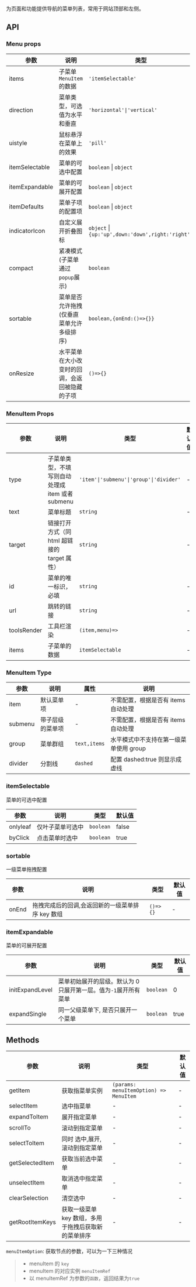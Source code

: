 为页面和功能提供导航的菜单列表，常用于网站顶部和左侧。

## API

### Menu props

| 参数 | 说明 | 类型 | 默认值 |
| --- | --- | --- | --- |
| items | 子菜单`MenuItem`的数据 | `'itemSelectable'` | - |
| direction | 菜单类型，可选值为水平和垂直 | `'horizontal'\|'vertical'` | vertical |
| uistyle | 鼠标悬浮在菜单上的效果 | `'pill'` | - |
| itemSelectable | 菜单的可选中配置 | `boolean` \| `object` | - |
| itemExpandable | 菜单的可展开配置 | `boolean` \| `object` | - |
| itemDefaults | 菜单子项的配置项 | `boolean` \| `object` | - |
| indicatorIcon | 自定义展开折叠图标 | `object` \| `{up:'up',down:'down',right:'right'}` | - |
| compact | 紧凑模式(子菜单通过`popup`展示) | `boolean` | `false` |
| sortable | 菜单是否允许拖拽(仅垂直菜单允许多级排序) | `boolean,{onEnd:()=>{}}` | `false` |
| onResize | 水平菜单在大小改变时的回调，会返回被隐藏的子项 | `()=>{}` | - |

### MenuItem Props

| 参数 | 说明 | 类型 | 默认值 |
| --- | --- | --- | --- |
| type | 子菜单类型，不填写则自动处理成 item 或者 submenu | `'item'\|'submenu'\|'group'\|'divider'` | - |
| text | 菜单标题 | `string` | - |
| target | 链接打开方式（同 html 超链接的 target 属性） | `string` | - |
| id | 菜单的唯一标识，必填 | `string` | - |
| url | 跳转的链接 | `string` | - |
| toolsRender | 工具栏渲染 | `(item,menu)=>` | - |
| items | 子菜单的数据 | `itemSelectable` | - |

### MenuItem Type

| 参数    | 说明             | 属性         | 说明                                   |
| ------- | ---------------- | ------------ | -------------------------------------- |
| item    | 默认菜单项       | -            | 不需配置，根据是否有 items 自动处理    |
| submenu | 带子层级的菜单项 | -            | 不需配置，根据是否有 items 自动处理    |
| group   | 菜单群组         | `text,items` | 水平模式中不支持在第一级菜单使用 group |
| divider | 分割线           | `dashed`     | 配置 dashed:true 则显示成虚线          |

### itemSelectable

菜单的可选中配置

| 参数     | 说明             | 类型      | 默认值 |
| -------- | ---------------- | --------- | ------ |
| onlyleaf | 仅叶子菜单可选中 | `boolean` | false  |
| byClick  | 点击菜单时选中   | `boolean` | true   |

### sortable

一级菜单拖拽配置

| 参数  | 说明                                             | 类型     | 默认值 |
| ----- | ------------------------------------------------ | -------- | ------ |
| onEnd | 拖拽完成后的回调,会返回新的一级菜单排序 key 数组 | `()=>{}` | -      |

### itemExpandable

菜单的可展开配置

| 参数 | 说明 | 类型 | 默认值 |
| --- | --- | --- | --- |
| initExpandLevel | 菜单初始展开的层级。默认为 0 只展开第一层。值为`-1`展开所有菜单 | `boolean` | 0 |
| expandSingle | 同一父级菜单下, 是否只展开一个菜单 | `boolean` | true |

## Methods

| 参数 | 说明 | 类型 | 默认值 |
| --- | --- | --- | --- |
| getItem | 获取指菜单实例 | `(params: menuItemOption) => MenuItem` | - |
| selectItem | 选中指菜单 | - | - |
| expandToItem | 展开指定菜单 | - | - |
| scrollTo | 滚动到指定菜单 | - | - |
| selectToItem | 同时 选中,展开,滚动到指定菜单 | - | - |
| getSelectedItem | 获取当前选中菜单 | - | - |
| unselectItem | 取消选中指定菜单 | - | - |
| clearSelection | 清空选中 | - | - |
| getRootItemKeys | 获取一级菜单 key 数组，多用于拖拽后获取新的菜单排序 | - | - |

`menuItemOption`: 获取节点的参数，可以为一下三种情况

> - menuItem 的 `key`
> - menuItem 的对应实例 `menuItemRef`
> - 以 menuItemRef 为参数的`函数`，返回结果为`true`
